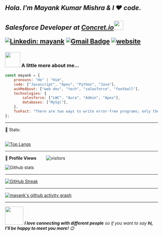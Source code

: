 
<h2><em>Hola. I'm Mayank Kumar Mishra & I ❤️ code.</em></h2>
<h2>

<p><em>Salesforce Developer at <a href="https://www.concret.io//">Concret.io</a><img src="https://media.giphy.com/media/WUlplcMpOCEmTGBtBW/giphy.gif" width="30"> 
</em></p>




[![Linkedin: mayank](https://img.shields.io/badge/-mayank-blue?style=flat-square&logo=Linkedin&logoColor=white&link=https://www.linkedin.com/in/mayank-kumar-mishra/)](https://www.linkedin.com/in/mayank-kumar-mishra/)
[![Gmail Badge](https://img.shields.io/badge/-mmayankmishra38@gmail.com-c14438?style=flat-square&logo=Gmail&logoColor=white&link=mailto:mmayankmishra38@gmail.com)](mailto:mmayankmishra38@gmail.com)
[![website](https://img.shields.io/badge/Website-46a2f1.svg?&style=flat-square&logo=Google-Chrome&logoColor=white&link=https://mayank-1-2.github.io/portfolio/)](https://mayank-1-2.github.io/portfolio/)
<!-- 
<img src="https://media.giphy.com/media/M9gbBd9nbDrOTu1Mqx/giphy.gif" width="230">
<img src="https://media.giphy.com/media/W0zdb3aCM43XuRaKN3/giphy.gif" width="230"> -->

### <img src="https://media.giphy.com/media/VgCDAzcKvsR6OM0uWg/giphy.gif" width="50"> A little more about me...  

```javascript
const mayank = {
    pronouns: "He" | "Him",
    code: ["Javascript", "Apex", "Python", "Java"],
    askMeAbout: ["web dev", "tech", "salesforce", "football"],
    technologies: {
        salesforce: ["LWC", "Aura", "Admin", "Apex"],
        databases: ["MySql"],
    },
    funFact: "There are two ways to write error-free programs; only the third one works"
};
```





---



 📶 Stats:<br><br>
 
 [![Top Langs](https://github-readme-stats.vercel.app/api/top-langs/?username=mayank-1-2&theme=dark&layout=compact&align=right&width=40%)](https://github.com/anuraghazra/github-readme-stats)
 
 ---
 
🌱 **Profile Views**&nbsp;&nbsp;&nbsp;&nbsp;&nbsp;&nbsp;&nbsp;
![visitors](https://profile-counter.glitch.me/mayank-1-2/count.svg?align=center)

 ![Github stats](https://github-readme-stats.vercel.app/api?username=mayank-1-2&theme=dark)  
 
 
 <hr>
 
 
 [![GitHub Streak](https://github-readme-streak-stats.herokuapp.com/?user=mayank-1-2&currStreakNum=2FD3EB&fire=pink&sideLabels=F00&theme=dark)](https://git.io/streak-stats)       
         

---
 

[![mayank's github activity graph](https://activity-graph.herokuapp.com/graph?username=mayank-1-2&theme=react-dark)](https://github.com/mayank-1-2/github-readme-activity-graph)

  

---
  </code>
</p>

<img src="https://media.giphy.com/media/LnQjpWaON8nhr21vNW/giphy.gif" width="60"> <em><b>I love connecting with different people</b> so if you want to say <b>hi, I'll be happy to meet you more!</b> 😊</em>

